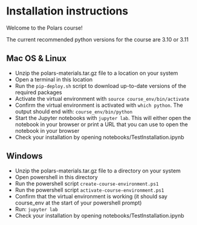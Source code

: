 # Installation instructions
Welcome to the Polars course!

The current recommended python versions for the course are 3.10 or 3.11

## Mac OS & Linux
- Unzip the polars-materials.tar.gz file to a location on your system
- Open a terminal in this location
- Run the `pip-deploy.sh` script to download up-to-date versions of the required packages
- Activate the virtual environment with `source course_env/bin/activate`
- Confirm the virtual environment is activated with `which python`. The output should end with: `course_env/bin/python`
- Start the Jupyter notebooks with `jupyter lab`. This will either open the notebook in your browser or print a URL that you can use to open the notebook in your browser
- Check your installation by opening notebooks/TestInstallation.ipynb


## Windows
- Unzip the polars-materials.tar.gz file to a directory on your system
- Open powershell in this directory
- Run the powershell script `create-course-environment.ps1`
- Run the powershell script `activate-course-environment.ps1`
- Confirm that the virtual environment is working (it should say course_env at the start of your powershell prompt)
- Run: `jupyter lab` 
- Check your installation by opening notebooks/TestInstallation.ipynb


